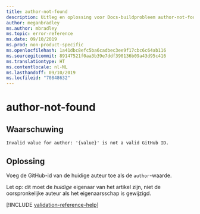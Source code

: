 ```yaml
---
title: author-not-found
description: Uitleg en oplossing voor Docs-buildprobleem author-not-found
author: meganbradley
ms.author: mbradley
ms.topic: error-reference
ms.date: 09/10/2019
ms.prod: non-product-specific
ms.openlocfilehash: 1a41dbc8efc5ba6cadbec3ee9f17cbc6c64ab116
ms.sourcegitcommit: 89147521f0aa3b39e7ddf390136b09a43d95c416
ms.translationtype: HT
ms.contentlocale: nl-NL
ms.lasthandoff: 09/10/2019
ms.locfileid: "70848632"
---
```

# <a name="author-not-found"></a>author-not-found

## <a name="warning"></a>Waarschuwing

`Invalid value for author: '{value}' is not a valid GitHub ID.`

## <a name="resolution"></a>Oplossing

Voeg de GitHub-id van de huidige auteur toe als de `author`-waarde.

Let op: dit moet de *huidige* eigenaar van het artikel zijn, niet de oorspronkelijke auteur als het eigenaarsschap is gewijzigd.

<!--make sure to add this file to your includes folder and verify the path-->
[!INCLUDE [validation-reference-help](includes/validation-reference-help.md)]
